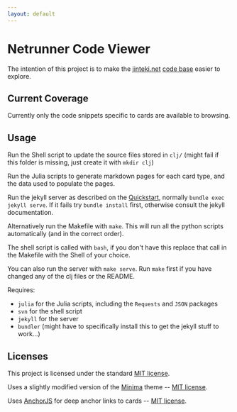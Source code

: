 ```yaml
---
layout: default
---
```


# Netrunner Code Viewer

The intention of this project is to make the [jinteki.net](http://jinteki.net)
[code base](https://github.com/mtgred/netrunner) easier to explore.

## Current Coverage

Currently only the code snippets specific to cards are available to browsing.

## Usage

Run the Shell script to update the source files stored in `clj/` (might fail if this folder is missing, just create it with `mkdir clj`)

Run the Julia scripts to generate markdown pages for each card type, and the data used to populate the pages.

Run the jekyll server as described on the [Quickstart](https://jekyllrb.com/docs/quickstart/),
normally `bundle exec jekyll serve`. If it fails try `bundle install` first, otherwise consult the jekyll documentation.

Alternatively run the Makefile with `make`. This will run all the python scripts automatically (and in the correct order).

The shell script is called with `bash`, if you don't have this replace that call in the Makefile with the Shell of your choice.

You can also run the server with `make serve`. Run `make` first if you have changed any of the clj files or the README.

Requires:

 - `julia` for the Julia scripts, including the `Requests` and `JSON` packages
 - `svn` for the shell script
 - `jekyll` for the server
 - `bundler` (might have to specifically install this to get the jekyll stuff to work...)

## Licenses

This project is licensed under the standard
[MIT license](https://raw.githubusercontent.com/Saintis/netrunner-code-viewer/master/LICENSE.md).

Uses a slightly modified version of the [Minima](https://github.com/jekyll/minima) theme
-- [MIT license](https://raw.githubusercontent.com/jekyll/minima/master/LICENSE.txt).

Uses [AnchorJS](http://bryanbraun.github.io/anchorjs/) for deep anchor links to cards
-- [MIT license](https://opensource.org/licenses/MIT).
